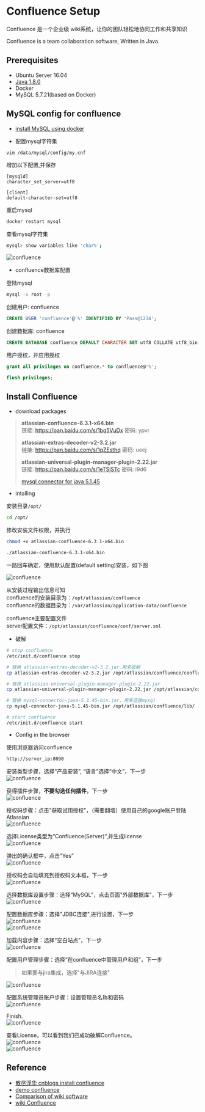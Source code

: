 # Confluence Setup

Confluence 是一个企业级 wiki系统，让你的团队轻松地协同工作和共享知识

Confluence is a team collaboration software, Written in Java.

## Prerequisites

- Ubuntu Server 16.04
- [Java 1.8.0](./install-jdk.md)
- Docker
- MySQL 5.7.21(based on Docker)

## MySQL config for confluence

- [install MySQL using docker](./install-mysql.md#install-using-docker)

- 配置mysql字符集

```bash
vim /data/mysql/config/my.cnf
```

增加以下配置,并保存

```plaintext
[mysqld]
character_set_server=utf8

[client]
default-character-set=utf8
```

重启mysql

```bash
docker restart mysql
```

查看mysql字符集

```bash
mysql> show variables like 'char%';
```

![confluence](./images/confluence-setup/confluence-setup-01.png)

- confluence数据库配置

登陆mysql

```bash
mysql -u root -p
```

创建用户: confluence

```sql
CREATE USER 'confluence'@'%' IDENTIFIED BY 'Pass@1234';
```

创建数据库: confluence

```sql
CREATE DATABASE confluence DEFAULT CHARACTER SET utf8 COLLATE utf8_bin;
```

用户授权，并应用授权

```sql
grant all privileges on confluence.* to confluence@'%';

flush privileges;
```

## Install Confluence

- download packages

> **atlassian-confluence-6.3.1-x64.bin**  
> 链接: <https://pan.baidu.com/s/1bq5VuDx> 密码: ypvr
>
> **atlassian-extras-decoder-v2-3.2.jar**  
> 链接: <https://pan.baidu.com/s/1qZEsthq> 密码: ueej
>
> **atlassian-universal-plugin-manager-plugin-2.22.jar**  
> 链接: <https://pan.baidu.com/s/1eTSjSTc> 密码: i9d6
>
> [mysql connector for java 5.1.45](https://dev.mysql.com/downloads/connector/j/)

- intalling

安装目录```/opt/```

```bash
cd /opt/
```

修改安装文件权限，并执行

```bash
chmod +x atlassian-confluence-6.3.1-x64.bin

./atlassian-confluence-6.3.1-x64.bin
```

一路回车确定，使用默认配置(default setting)安装，如下图

![confluence](./images/confluence-setup/confluence-setup-02.png)

从安装过程输出信息可知  
confluence的安装目录为：```/opt/atlassian/confluence```  
confluence的数据目录为：```/var/atlassian/application-data/confluence```

confluence主要配置文件  
server配置文件：```/opt/atlassian/confluence/conf/server.xml```

- 破解

```bash
# stop confluence
/etc/init.d/confluence stop

# 替换 atlassian-extras-decoder-v2-3.2.jar.用来破解
cp atlassian-extras-decoder-v2-3.2.jar /opt/atlassian/confluence/confluence/WEB-INF/lib/

# 替换 atlassian-universal-plugin-manager-plugin-2.22.jar
cp atlassian-universal-plugin-manager-plugin-2.22.jar /opt/atlassian/confluence/confluence/WEB-INF/atlassian-bundled-plugins/

# 替换 mysql-connector-java-5.1.45-bin.jar，用来连接mysql
cp mysql-connector-java-5.1.45-bin.jar /opt/atlassian/confluence/lib/

# start confluence
/etc/init.d/confluence start
```

- Config in the browser

使用浏览器访问confluence

```bash
http://server_ip:8090
```

安装类型步骤，选择“产品安装”, “语言”选择“中文”，下一步  
![confluence](./images/confluence-setup/confluence-setup-03.png)

获得插件步骤，**不要勾选任何插件**，下一步  
![confluence](./images/confluence-setup/confluence-setup-04.png)

授权码步骤：点击"获取试用授权"，（需要翻墙）使用自己的google账户登陆Atlassian  
![confluence](./images/confluence-setup/confluence-setup-05.png)

选择License类型为“Confluence(Server)”,并生成license  
![confluence](./images/confluence-setup/confluence-setup-06.png)

弹出的确认框中，点击“Yes”  
![confluence](./images/confluence-setup/confluence-setup-07.png)

授权码会自动填充到授权码文本框，下一步  
![confluence](./images/confluence-setup/confluence-setup-08.png)

选择数据库设置步骤：选择“MySQL”，点击页面"外部数据库"，下一步  
![confluence](./images/confluence-setup/confluence-setup-09.png)

配置数据库步骤：选择"JDBC连接",进行设置，下一步  
![confluence](./images/confluence-setup/confluence-setup-10.png)  
![confluence](./images/confluence-setup/confluence-setup-11.png)  

加载内容步骤：选择“空白站点”，下一步  
![confluence](./images/confluence-setup/confluence-setup-12.png)

配置用户管理步骤：选择“在confluence中管理用户和组”，下一步  
> 如果要与jira集成，选择"与JIRA连接"  

![confluence](./images/confluence-setup/confluence-setup-13.png)

配置系统管理员账户步骤：设置管理员名称和密码  
![confluence](./images/confluence-setup/confluence-setup-14.png)

Finish.  
![confluence](./images/confluence-setup/confluence-setup-15.png)

查看License，可以看到我们已成功破解Confluence。  
![confluence](./images/confluence-setup/confluence-setup-16.png)  
![confluence](./images/confluence-setup/confluence-setup-17.png)  

## Reference

- [散尽浮华 cnblogs install confluence](https://www.cnblogs.com/kevingrace/p/7607442.html)
- [demo confluence](http://www.confluence.cn)
- [Comparison of wiki software](https://en.wikipedia.org/wiki/Comparison_of_wiki_software)
- [wiki Confluence](https://en.wikipedia.org/wiki/Confluence_(software))
